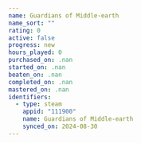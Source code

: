 ```yaml
---
name: Guardians of Middle-earth
name_sort: ""
rating: 0
active: false
progress: new
hours_played: 0
purchased_on: .nan
started_on: .nan
beaten_on: .nan
completed_on: .nan
mastered_on: .nan
identifiers:
  - type: steam
    appid: "111900"
    name: Guardians of Middle-earth
    synced_on: 2024-08-30
---
```

